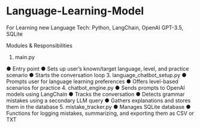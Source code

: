# Language-Learning-Model
For Learning new Language
Tech: Python, LangChain, OpenAI GPT-3.5, SQLite

Modules & Responsibilities 
1.  main.py
   
●  Entry point 
●  Sets up user’s known/target language, level, and practice scenario 
●  Starts the conversation loop 
3.  language_chatbot_setup.py 
●  Prompts user for language learning preferences 
●  Offers level-based scenarios for practice 
4.  chatbot_engine.py 
●  Sends prompts to  OpenAI  models using LangChain 
●  Tracks the conversation 
●  Detects grammar mistakes using a secondary LLM query 
●  Gathers explanations and stores them in the database 
5.  mistake_tracker.py 
●  Manages  SQLite  database 
●  Functions for logging mistakes, summarizing, and exporting them as CSV or TXT
